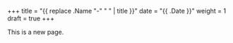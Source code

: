 +++
title = "{{ replace .Name "-" " " | title }}"
date = "{{ .Date }}"
weight = 1
draft = true
+++

This is a new page.
